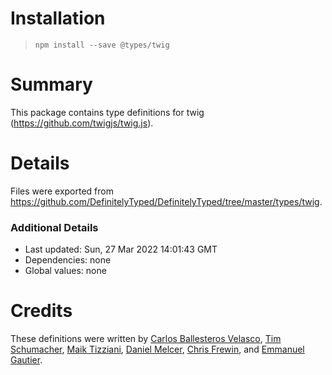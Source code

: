 # Installation
> `npm install --save @types/twig`

# Summary
This package contains type definitions for twig (https://github.com/twigjs/twig.js).

# Details
Files were exported from https://github.com/DefinitelyTyped/DefinitelyTyped/tree/master/types/twig.

### Additional Details
 * Last updated: Sun, 27 Mar 2022 14:01:43 GMT
 * Dependencies: none
 * Global values: none

# Credits
These definitions were written by [Carlos Ballesteros Velasco](https://github.com/soywiz), [Tim Schumacher](https://github.com/enko), [Maik Tizziani](https://github.com/mtizziani), [Daniel Melcer](https://github.com/dmelcer9), [Chris Frewin](https://github.com/princefishthrower), and [Emmanuel Gautier](https://github.com/emmanuelgautier).
